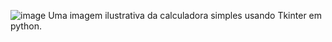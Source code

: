![image](https://github.com/user-attachments/assets/c45ef6b4-dc20-43e6-9995-fa9f20ba7d87)
Uma imagem ilustrativa da calculadora simples usando Tkinter em python.
